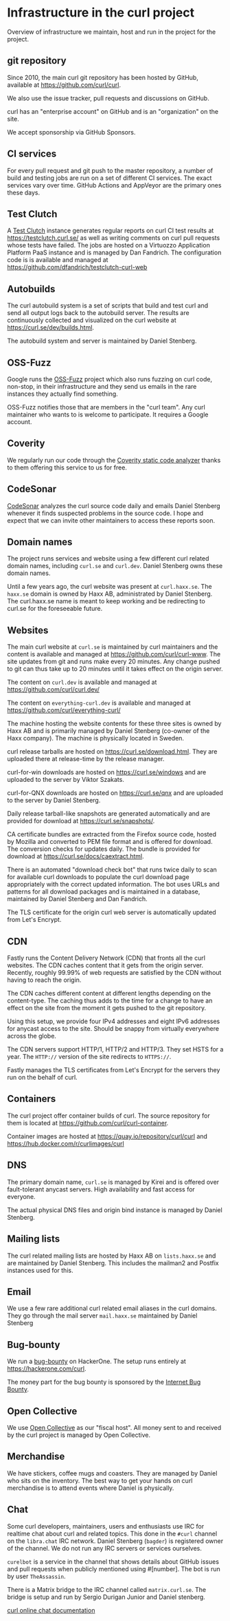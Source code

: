 <!--
Copyright (C) Daniel Stenberg, <daniel@haxx.se>, et al.

SPDX-License-Identifier: curl
-->

# Infrastructure in the curl project

Overview of infrastructure we maintain, host and run in the project for the
project.

## git repository

Since 2010, the main curl git repository has been hosted by GitHub, available
at https://github.com/curl/curl.

We also use the issue tracker, pull requests and discussions on GitHub.

curl has an "enterprise account" on GitHub and is an "organization" on the
site.

We accept sponsorship via GitHub Sponsors.

## CI services

For every pull request and git push to the master repository, a number of
build and testing jobs are run on a set of different CI services. The exact
services vary over time. GitHub Actions and AppVeyor are the primary ones
these days.

## Test Clutch

A [Test Clutch](https://github.com/dfandrich/testclutch) instance generates
regular reports on curl CI test results at https://testclutch.curl.se/ as well
as writing comments on curl pull requests whose tests have failed. The jobs
are hosted on a Virtuozzo Application Platform PaaS instance and is managed by
Dan Fandrich. The configuration code is is available and managed at
https://github.com/dfandrich/testclutch-curl-web

## Autobuilds

The curl autobuild system is a set of scripts that build and test curl and
send all output logs back to the autobuild server. The results are
continuously collected and visualized on the curl website at
<https://curl.se/dev/builds.html>.

The autobuild system and server is maintained by Daniel Stenberg.

## OSS-Fuzz

Google runs the [OSS-Fuzz](https://google.github.io/oss-fuzz/) project which
also runs fuzzing on curl code, non-stop, in their infrastructure and they
send us emails in the rare instances they actually find something.

OSS-Fuzz notifies those that are members in the "curl team". Any curl
maintainer who wants to is welcome to participate. It requires a Google
account.

## Coverity

We regularly run our code through the [Coverity static code
analyzer](https://scan.coverity.com/) thanks to them offering this service to
us for free.

## CodeSonar

[CodeSonar](https://codesecure.com/our-products/codesonar/) analyzes the curl
source code daily and emails Daniel Stenberg whenever it finds suspected
problems in the source code. I hope and expect that we can invite other
maintainers to access these reports soon.

## Domain names

The project runs services and website using a few different curl related
domain names, including `curl.se` and `curl.dev`. Daniel Stenberg owns these
domain names.

Until a few years ago, the curl website was present at `curl.haxx.se`. The
`haxx.se` domain is owned by Haxx AB, administrated by Daniel Stenberg. The
curl.haxx.se name is meant to keep working and be redirecting to curl.se for
the foreseeable future.

## Websites

The main curl website at `curl.se` is maintained by curl maintainers and the
content is available and managed at https://github.com/curl/curl-www. The site
updates from git and runs make every 20 minutes. Any change pushed to git can
thus take up to 20 minutes until it takes effect on the origin server.

The content on `curl.dev` is available and managed at
https://github.com/curl/curl.dev/

The content on `everything-curl.dev` is available and managed at
https://github.com/curl/everything-curl/

The machine hosting the website contents for these three sites is owned by
Haxx AB and is primarily managed by Daniel Stenberg (co-owner of the Haxx
company). The machine is physically located in Sweden.

curl release tarballs are hosted on https://curl.se/download.html. They are
uploaded there at release-time by the release manager.

curl-for-win downloads are hosted on https://curl.se/windows and are uploaded
to the server by Viktor Szakats.

curl-for-QNX downloads are hosted on <https://curl.se/qnx> and are uploaded to
the server by Daniel Stenberg.

Daily release tarball-like snapshots are generated automatically and are
provided for download at <https://curl.se/snapshots/>.

CA certificate bundles are extracted from the Firefox source code, hosted by
Mozilla and converted to PEM file format and is offered for download. The
conversion checks for updates daily. The bundle is provided for download at
<https://curl.se/docs/caextract.html>.

There is an automated "download check bot" that runs twice daily to scan for
available curl downloads to populate the curl download page appropriately with
the correct updated information. The bot uses URLs and patterns for all
download packages and is maintained in a database, maintained by Daniel
Stenberg and Dan Fandrich.

The TLS certificate for the origin curl web server is automatically updated
from Let's Encrypt.

## CDN

Fastly runs the Content Delivery Network (CDN) that fronts all the curl
websites. The CDN caches content that it gets from the origin server.
Recently, roughly 99.99% of web requests are satisfied by the CDN without
having to reach the origin.

The CDN caches different content at different lengths depending on the
content-type. The caching thus adds to the time for a change to have an effect
on the site from the moment it gets pushed to the git repository.

Using this setup, we provide four IPv4 addresses and eight IPv6 addresses for
anycast access to the site. Should be snappy from virtually everywhere across
the globe.

The CDN servers support HTTP/1, HTTP/2 and HTTP/3. They set HSTS for a year.
The `HTTP://` version of the site redirects to `HTTPS://`.

Fastly manages the TLS certificates from Let's Encrypt for the servers they
run on the behalf of curl.

## Containers

The curl project offer container builds of curl. The source repository for
them is located at <https://github.com/curl/curl-container>.

Container images are hosted at <https://quay.io/repository/curl/curl> and
<https://hub.docker.com/r/curlimages/curl>

## DNS

The primary domain name, `curl.se` is managed by Kirei and is offered over
fault-tolerant anycast servers. High availability and fast access for
everyone.

The actual physical DNS files and origin bind instance is managed by Daniel
Stenberg.

## Mailing lists

The curl related mailing lists are hosted by Haxx AB on `lists.haxx.se` and
are maintained by Daniel Stenberg. This includes the mailman2 and Postfix
instances used for this.

## Email

We use a few rare additional curl related email aliases in the curl domains.
They go through the mail server `mail.haxx.se` maintained by Daniel Stenberg

## Bug-bounty

We run a [bug-bounty](https://curl.se/docs/bugbounty.html) on HackerOne. The
setup runs entirely at https://hackerone.com/curl.

The money part for the bug bounty is sponsored by the [Internet Bug
Bounty](https://hackerone.com/ibb).

## Open Collective

We use [Open Collective](https://opencollective.com/curl) as our "fiscal
host". All money sent to and received by the curl project is managed by Open
Collective.

## Merchandise

We have stickers, coffee mugs and coasters. They are managed by Daniel who
sits on the inventory. The best way to get your hands on curl merchandise is
to attend events where Daniel is physically.

## Chat

Some curl developers, maintainers, users and enthusiasts use IRC for realtime
chat about curl and related topics. This done in the `#curl` channel on the
`libra.chat` IRC network. Daniel Stenberg (`bagder`) is registered owner of
the channel. We do not run any IRC servers or services ourselves.

`curelbot` is a service in the channel that shows details about GitHub issues
and pull requests when publicly mentioned using #[number]. The bot is run by
user `TheAssassin`.

There is a Matrix bridge to the IRC channel called `matrix.curl.se`. The
bridge is setup and run by Sergio Durigan Junior and Daniel stenberg.

[curl online chat documentation](https://curl.se/docs/irc.html)
